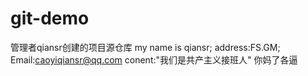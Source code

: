 # git-demo
管理者qiansr创建的项目源仓库
my name is qiansr;
address:FS.GM;
Email:caoyiqiansr@qq.com
conent:"我们是共产主义接班人"
你妈了各逼